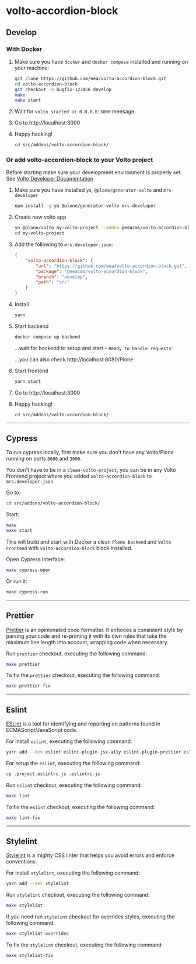 # volto-accordion-block

## Develop

### With Docker

1. Make sure you have `docker` and `docker compose` installed and running on your machine:

    ```bash
    git clone https://github.com/eea/volto-accordion-block.git
    cd volto-accordion-block
    git checkout -b bugfix-123456 develop
    make
    make start
    ```

1. Wait for `Volto started at 0.0.0.0:3000` meesage

1. Go to http://localhost:3000

1.  Happy hacking!

    ```bash
    cd src/addons/volto-accordion-block/
    ```

### Or add volto-accordion-block to your Volto project

Before starting make sure your development environment is properly set. See [Volto Developer Documentation](https://6.docs.plone.org/volto/getting-started/install.html)

1.  Make sure you have installed `yo`, `@plone/generator-volto` and `mrs-developer`

    ```bash
    npm install -g yo @plone/generator-volto mrs-developer
    ```

1.  Create new volto app

    ```bash
    yo @plone/volto my-volto-project --addon @eeacms/volto-accordion-block --skip-install
    cd my-volto-project
    ```

1.  Add the following to `mrs.developer.json`:

    ```JSON
    {
        "volto-accordion-block": {
            "url": "https://github.com/eea/volto-accordion-block.git",
            "package": "@eeacms/volto-accordion-block",
            "branch": "develop",
            "path": "src"
        }
    }
    ```

1.  Install

    ```bash
    yarn
    ```

1.  Start backend

    ```bash
    docker compose up backend
    ```

    ...wait for backend to setup and start - `Ready to handle requests`:

    ...you can also check http://localhost:8080/Plone

1.  Start frontend

    ```bash
    yarn start
    ```

1.  Go to http://localhost:3000

1.  Happy hacking!

    ```bash
    cd src/addons/volto-accordion-block/
    ```

---

## Cypress

To run cypress locally, first make sure you don't have any Volto/Plone running on ports `8080` and `3000`.

You don't have to be in a `clean-volto-project`, you can be in any Volto Frontend 
project where you added `volto-accordion-block` to `mrs.developer.json`

Go to:

  ```bash
  cd src/addons/volto-accordion-block/
  ```

Start:

  ```bash
  make
  make start
  ```

This will build and start with Docker a clean `Plone backend` and `Volto Frontend` with `volto-accordion-block` block installed.

Open Cypress Interface:

  ```bash
  make cypress-open
  ```

Or run it:

  ```bash
  make cypress-run
  ```
---

## Prettier

[Prettier](https://www.npmjs.com/package/prettier) is an opinionated code formatter. It enforces a consistent style by parsing your code and re-printing it with its own rules that take the maximum line length into account, wrapping code when necessary.

Run ``prettier`` checkout, executing the following command:

  ```bash
  make prettier
  ```

To fix the ``prettier`` checkout, executing the following command:

  ```bash
  make prettier-fix
  ```

---

## Eslint

[ESLint](https://www.npmjs.com/package/eslint) is a tool for identifying and reporting on patterns found in ECMAScript/JavaScript code.

For install ``eslint``, executing the following command:

  ```bash
  yarn add --dev eslint eslint-plugin-jsx-a11y eslint-plugin-prettier eslint-plugin-react-hooks eslint-plugin-import eslint-plugin-flowtype
  ```

For setup the ``eslint``, executing the following command:

  ```bash
  cp .project.eslintrc.js .eslintrc.js
  ```

Run ``eslint`` checkout, executing the following command:

  ```bash
  make lint
  ```

To fix the ``eslint`` checkout, executing the following command:

  ```bash
  make lint-fix
  ```

---

## Stylelint

[Stylelint](https://www.npmjs.com/package/stylelint) is a mighty CSS linter that helps you avoid errors and enforce conventions.

For install ``stylelint``, executing the following command:

  ```bash
  yarn add --dev stylelint
  ```

Run ``stylelint`` checkout, executing the following command:

  ```bash
  make stylelint
  ```

If you need run ``stylelint`` checkout for overrides styles, executing the following command:

  ```bash
  make stylelint-overrides
  ```

To fix the ``stylelint`` checkout, executing the following command:

  ```bash
  make stylelint-fix
  ```
